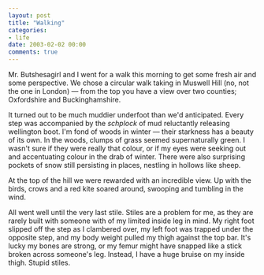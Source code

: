 ```yaml
---
layout: post
title: "Walking"
categories:
- life
date: 2003-02-02 00:00
comments: true
---
```


<p>Mr. Butshesagirl and I went for a walk this morning to get some fresh air and some perspective. We chose a circular walk taking in Muswell Hill (no, not the one in London) &mdash; from the top you have a view over two counties; Oxfordshire and Buckinghamshire.</p>

<p>It turned out to be much muddier underfoot than we'd anticipated. Every step was accompanied by the <em>schplock</em> of mud reluctantly releasing wellington boot. I'm fond of woods in winter &mdash; their starkness has a beauty of its own. In the woods, clumps of grass seemed supernaturally green. I wasn't sure if they were really that colour, or if my eyes were seeking out and accentuating colour in the drab of winter. There were also surprising pockets of snow still persisting in places, nestling in hollows like sheep.</p>

<p>At the top of the hill we were rewarded with an incredible view. Up with the birds, crows and a red kite soared around, swooping and tumbling in the wind.</p>

 <p>All went well until the very last stile. Stiles are a problem for me, as they are rarely built with someone with of my limited inside leg in mind. My right foot slipped off the step as I clambered over, my left foot was trapped under the opposite step, and my body weight pulled my thigh against the top bar. It's lucky my bones are strong, or my femur might have snapped like a stick broken across someone's leg. Instead, I have a huge bruise on my inside thigh. Stupid stiles.</p>
